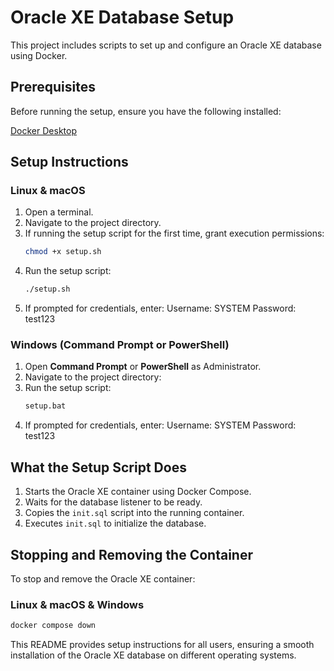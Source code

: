 # Oracle XE Database Setup

This project includes scripts to set up and configure an Oracle XE database using Docker.

## Prerequisites

Before running the setup, ensure you have the following installed:

[Docker Desktop](https://www.docker.com/products/docker-desktop/)

## Setup Instructions

### Linux & macOS
1. Open a terminal.
2. Navigate to the project directory.
3. If running the setup script for the first time, grant execution permissions:
   ```sh
   chmod +x setup.sh
   ```
4. Run the setup script:
   ```sh
   ./setup.sh
   ```
5. If prompted for credentials, enter:
   Username: SYSTEM
   Password: test123


### Windows (Command Prompt or PowerShell)
1. Open **Command Prompt** or **PowerShell** as Administrator.
2. Navigate to the project directory:
3. Run the setup script:
   ```bat
   setup.bat
   ```
4. If prompted for credentials, enter:
Username: SYSTEM
Password: test123

## What the Setup Script Does

1. Starts the Oracle XE container using Docker Compose.
2. Waits for the database listener to be ready.
3. Copies the `init.sql` script into the running container.
4. Executes `init.sql` to initialize the database.

## Stopping and Removing the Container

To stop and remove the Oracle XE container:

### Linux & macOS & Windows
```sh
docker compose down
```

This README provides setup instructions for all users, ensuring a smooth installation of the Oracle XE database on different operating systems.

